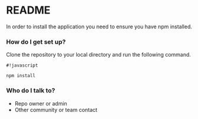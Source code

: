 # README #

In order to install the application you need to ensure you have npm installed.

### How do I get set up? ###

Clone the repository to your local directory and run the following command.

```
#!javascript

npm install
```

### Who do I talk to? ###

* Repo owner or admin
* Other community or team contact